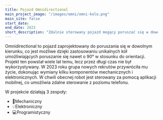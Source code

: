 ```yaml
---
title: Pojazd Omnidirectional
main_project_image: "/images/omni/omni-kolo.png"
main_site: false
start_date:
end_date: 2023
short_description: "Zdalnie sterowany pojazd mogący poruszać się w dowolnym kierunku."
---
```


Omnidirectional to pojazd zaprojektowany do poruszania się w dowolnym kierunku, co jest możliwe dzięki zastosowaniu unikalnych kół umożliwiających poruszanie się nawet o 90° w stosunku do orientacji. Projekt ten powstał wiele lat temu, lecz przez długi czas nie był wykorzystywany. W 2023 roku grupa nowych rekrutów przywróciła mu życie, dokonując wymiany kilku komponentów mechanicznych i elektronicznych. W chwili obecnej robot jest sterowany za pomocą aplikacji mobilnej, co umożliwia zdalne sterowanie z poziomu telefonu.

W projekcie działają 3 zespoły:

- 🔧Mechaniczny
- 💡Elektroniczny
- 💻Programistyczny
